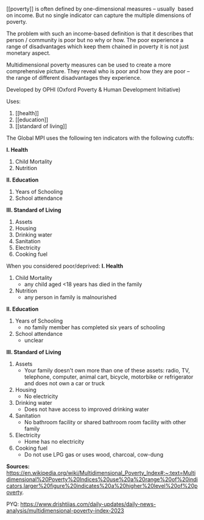 [[poverty]] is often defined by one-dimensional measures – usually  based on income. But no single indicator can capture the multiple dimensions of poverty.

The problem with such an income-based definition is that it describes that person / community is poor but no why or how. The poor experience a range of disadvantages which keep them chained in poverty it is not just monetary aspect.

Multidimensional poverty measures can be used to create a more comprehensive picture. They reveal who is poor and how they are poor – the range of different disadvantages they experience.

Developed by OPHI (Oxford Poverty & Human Development Initiative)

Uses:
1. [[health]]
2. [[education]]
3. [[standard of living]]

The Global MPI uses the following ten indicators with the following cutoffs:

**I. Health**
1. Child Mortality
2. Nutrition

**II. Education**
1. Years of Schooling
2. School attendance

**III. Standard of Living**
1. Assets
2. Housing
3. Drinking water
4. Sanitation
5. Electricity
6. Cooking fuel

When you considered poor/deprived:
**I. Health**
1. Child Mortality
	- any child aged <18 years has died in the family
2. Nutrition
	- any person in family is malnourished

**II. Education**
1. Years of Schooling
	- no family member has completed six years of schooling
2. School attendance
	-  unclear

**III. Standard of Living**
1. Assets
	- Your family doesn't own more than one of these assets: radio, TV, telephone, computer, animal cart, bicycle, motorbike or refrigerator and does not own a car or truck
2. Housing
	- No electricity 
3. Drinking water
	- Does not have access to improved drinking water
4. Sanitation
	- No bathroom facility or shared bathroom room facility with other family
5. Electricity
	- Home has no electricity
6. Cooking fuel
	- Do not use LPG gas or uses wood, charcoal, cow-dung

**Sources:**
https://en.wikipedia.org/wiki/Multidimensional_Poverty_Index#:~:text=Multidimensional%20Poverty%20Indices%20use%20a%20range%20of%20indicators,larger%20figure%20indicates%20a%20higher%20level%20of%20poverty.

PYQ:
https://www.drishtiias.com/daily-updates/daily-news-analysis/multidimensional-poverty-index-2023
